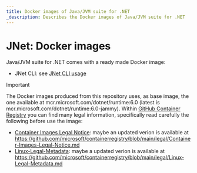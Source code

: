 ```yaml
---
title: Docker images of Java/JVM suite for .NET
_description: Describes the Docker images of Java/JVM suite for .NET
---
```


# JNet: Docker images

Java/JVM suite for .NET comes with a ready made Docker image:
- JNet CLI: see [JNet CLI usage](usageCLI.md)

> [!IMPORTANT]
> The Docker images produced from this repository uses, as base image, the one available at mcr.microsoft.com/dotnet/runtime:6.0 (latest is mcr.microsoft.com/dotnet/runtime:6.0-jammy). Within [GitHub Container Registry](https://github.com/microsoft/containerregistry) you can find many legal information, specifically read carefully the following before use the image:
> - [Container Images Legal Notice](https://github.com/microsoft/containerregistry/blob/39d2e014897475ef6cdb08e29c08645f53f0dc93/legal/Container-Images-Legal-Notice.md): maybe an updated verion is available at https://github.com/microsoft/containerregistry/blob/main/legal/Container-Images-Legal-Notice.md
> - [Linux-Legal-Metadata](https://github.com/microsoft/containerregistry/blob/39d2e014897475ef6cdb08e29c08645f53f0dc93/legal/Linux-Legal-Metadata.md): maybe a updated verion is available at https://github.com/microsoft/containerregistry/blob/main/legal/Linux-Legal-Metadata.md